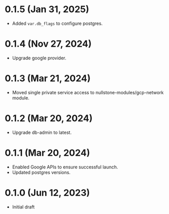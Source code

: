 # 0.1.5 (Jan 31, 2025)
* Added `var.db_flags` to configure postgres.

# 0.1.4 (Nov 27, 2024)
* Upgrade google provider.

# 0.1.3 (Mar 21, 2024)
* Moved single private service access to nullstone-modules/gcp-network module.

# 0.1.2 (Mar 20, 2024)
* Upgrade db-admin to latest.

# 0.1.1 (Mar 20, 2024)
* Enabled Google APIs to ensure successful launch.
* Updated postgres versions.

# 0.1.0 (Jun 12, 2023)
* Initial draft

